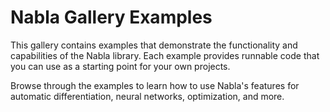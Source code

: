 # Nabla Gallery Examples

This gallery contains examples that demonstrate the functionality and capabilities of the Nabla library.
Each example provides runnable code that you can use as a starting point for your own projects.

Browse through the examples to learn how to use Nabla's features for automatic differentiation, 
neural networks, optimization, and more.
